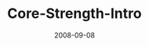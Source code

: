 ---
layout: music 
title: "Core-Strength-Intro"
series: "Core Strength"
date: 2008-09-08 
description: "Brian Tome introduces our Core Strength series by discussing how we can build spiritual strength via the fundamental, three-part regimen of Bible reading, prayer and life in community. "
audio: "http://s3.amazonaws.com/crossroadsaudiomessages/Core_Strength_Week1_Intro_9-7-2008.mp3"
audio-duration: "38:40"
---